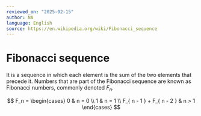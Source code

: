 ```yaml
---
reviewed_on: "2025-02-15"
author: NA
language: English
source: https://en.wikipedia.org/wiki/Fibonacci_sequence
---
```


# Fibonacci sequence

It is a sequence in which each element is the sum of the two elements that precede it. Numbers that are part of the Fibonacci sequence are known as Fibonacci numbers, commonly denoted $F_n$.

$$
F_n =
	\begin{cases}
		0                         & n = 0 \\
		1                         & n = 1 \\
		F_{ n - 1 } + F_{ n - 2 } & n > 1
	\end{cases}
$$
